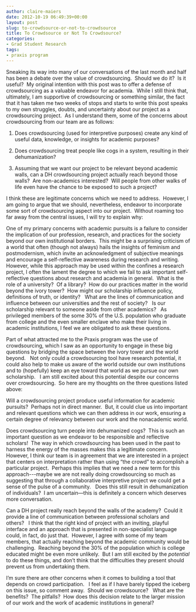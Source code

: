 ```yaml
---
author: claire-maiers
date: 2012-10-19 06:49:39+00:00
layout: post
slug: to-crowdsource-or-not-to-crowdsource
title: To Crowdsource or Not To Crowdsource?
categories:
- Grad Student Research
tags:
- praxis program
---
```


Sneaking its way into many of our conversations of the last month and half has been a debate over the value of crowdsourcing.  Should we do it?  Is it useful?  My original intention with this post was to offer a defense of crowdsourcing as a valuable endeavor for academia.  While I still think that, ultimately, I am supportive of crowdsourcing or something similar, the fact that it has taken me two weeks of stops and starts to write this post speaks to my own struggles, doubts, and uncertainty about our project as a crowdsourcing project.  As I understand them, some of the concerns about crowdsourcing from our team are as follows:



	
  1. Does crowdsourcing (used for interpretive purposes) create any kind of useful data, knowledge, or insights for academic purposes?

	
  2. Does crowdsourcing treat people like cogs in a system, resulting in their dehumanization?

	
  3. Assuming that we want our project to be relevant beyond academic walls, can a DH crowdsourcing project actually reach beyond those walls?  Are non-academics interested?  Will people from other walks of life even have the chance to be exposed to such a project?


I think these are legitimate concerns which we need to address.  However, I am going to argue that we should, nevertheless, endeavor to incorporate some sort of crowdsourcing aspect into our project.  Without roaming too far away from the central issues, I will try to explain why:

One of my primary concerns with academic pursuits is a failure to consider the implication of our profession, research, and practices for the society beyond our own institutional borders.  This might be a surprising criticism of a world that often (though not always) hails the insights of feminism and postmodernism, which invite an acknowledgment of subjective meanings and encourage a self-reflective awareness during research and writing.  However, while this approach may be used within the confines a research project, I often the lament the degree to which we fail to ask important self-reflective questions about research and academia in general.  What is the role of a university?  Of a library?  How do our practices matter in the world beyond the ivory tower?  How might our scholarship influence policy, definitions of truth, or identity?   What are the lines of communication and influence between our universities and the rest of society?   Is our scholarship relevant to someone aside from other academics?   As privileged members of the some 30% of the U.S. population who graduate from college and the even smaller enclave who make their living in academic institutions, I feel we are obligated to ask these questions.

Part of what attracted me to the Praxis program was the use of crowdsourcing, which I saw as an opportunity to engage in these big questions by bridging the space between the ivory tower and the world beyond.   Not only could a crowdsourcing tool have research potential, it could also help to make us aware of the world outside our own institutions and to (hopefully) keep an eye toward that world as we pursue our own scholarship.   I am still excited about this potential despite our concerns over crowdsourcing.  So here are my thoughts on the three questions listed above:

Will a crowdsourcing project produce useful information for academic pursuits?  Perhaps not in direct manner.  But, it could clue us into important and relevant questions which we can then address in our work, ensuring a certain degree of relevancy between our work and the nonacademic world.

Does crowdsourcing turn people into dehumanized cogs?  This is such an important question as we endeavor to be responsible and reflective scholars!  The way in which crowdsourcing has been used in the past to harness the energy of the masses makes this a legitimate concern.  However, I think our team is in agreement that we are interested in a project that centers on interpretation rather than using “the crowd” to accomplish a particular project.  Perhaps this implies that we need a new term for this approach---maybe we are not really doing crowdsourcing so much as suggesting that through a collaborative interpretive project we could get a sense of the pulse of a community.   Does this still result in dehumanization of individuals?  I am uncertain—this is definitely a concern which deserves more conversation.

Can a DH project really reach beyond the walls of the academy?  Could it provide a line of communication between professional scholars and others?   I think that the right kind of project with an inviting, playful interface and an approach that is presented in non-specialist language could, in fact, do just that.  However, I agree with some of my team members, that actually reaching beyond the academic community would be challenging.  Reaching beyond the 30% of the population which is college educated might be even more unlikely.  But I am still excited by the _potential_ to do these things, and don’t think that the difficulties they present should prevent us from undertaking them.

I’m sure there are other concerns when it comes to building a tool that depends on crowd participation.   I feel as if I have barely tipped the iceberg on this issue, so comment away.  Should we crowdsource?   What are the benefits?  The pitfalls?  How does this decision relate to the larger mission of our work and the work of academic institutions in general?
